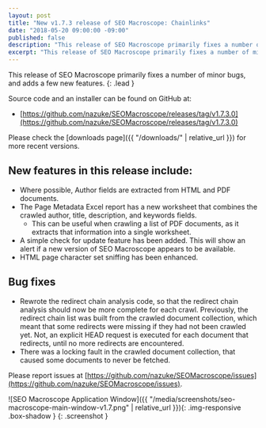 ```yaml
---
layout: post
title: "New v1.7.3 release of SEO Macroscope: Chainlinks"
date: "2018-05-20 09:00:00 -09:00"
published: false
description: "This release of SEO Macroscope primarily fixes a number of minor bugs."
excerpt: "This release of SEO Macroscope primarily fixes a number of minor bugs."
---
```


This release of SEO Macroscope primarily fixes a number of minor bugs, and adds a few new features.
{: .lead }

Source code and an installer can be found on GitHub at:

* [https://github.com/nazuke/SEOMacroscope/releases/tag/v1.7.3.0](https://github.com/nazuke/SEOMacroscope/releases/tag/v1.7.3.0)

Please check the [downloads page]({{ "/downloads/" | relative_url }}) for more recent versions.

## New features in this release include:

* Where possible, Author fields are extracted from HTML and PDF documents.
* The Page Metadata Excel report has a new worksheet that combines the crawled author, title, description, and keywords fields.
  * This can be useful when crawling a list of PDF documents, as it extracts that information into a single worksheet.
* A simple check for update feature has been added. This will show an alert if a new version of SEO Macroscope appears to be available.
* HTML page character set sniffing has been enhanced.

## Bug fixes

* Rewrote the redirect chain analysis code, so that the redirect chain analysis should now be more complete for each crawl. Previously, the redirect chain list was built from the crawled document collection, which meant that some redirects were missing if they had not been crawled yet. Not, an explicit HEAD request is executed for each document that redirects, until no more redirects are encountered.
* There was a locking fault in the crawled document collection, that caused some documents to never be fetched.

Please report issues at [https://github.com/nazuke/SEOMacroscope/issues](https://github.com/nazuke/SEOMacroscope/issues).

![SEO Macroscope Application Window]({{ "/media/screenshots/seo-macroscope-main-window-v1.7.png" | relative_url }}){: .img-responsive .box-shadow }
{: .screenshot }
